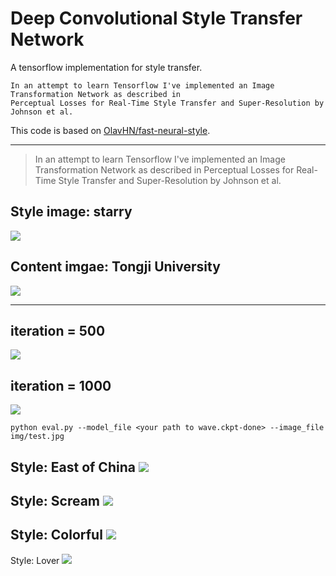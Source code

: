 # Deep Convolutional Style Transfer Network
A tensorflow implementation for style transfer.

    In an attempt to learn Tensorflow I've implemented an Image Transformation Network as described in 
    Perceptual Losses for Real-Time Style Transfer and Super-Resolution by Johnson et al.

This code is based on [OlavHN/fast-neural-style](https://github.com/OlavHN/fast-neural-style).

*****


>   In an attempt to learn Tensorflow I've implemented an Image Transformation Network as described in Perceptual Losses for Real-Time Style Transfer and Super-Resolution by Johnson et al.

Style image: starry  
---
![](examples/2-style2.jpg) 

Content imgae: Tongji University
---
![](examples/012-content.jpg)

---
iteration = 500
---
![](examples/tongji20_iter_500.jpg)

iteration = 1000
---
![](examples/tongji20.jpg)

    python eval.py --model_file <your path to wave.ckpt-done> --image_file img/test.jpg

Style: East of China
![](examples/444.png)
---
Style: Scream
![](examples/333.png)
---
Style: Colorful
![](examples/222.png)
---
Style: Lover
![](examples/111.png)

